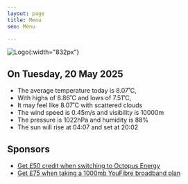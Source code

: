 ```yaml
---
layout: page
title: Menu
seo: Menu

---
```


![Logo](/images/logo.jpg){:width="832px"}

<!-- weather_marker starts -->
## On Tuesday, 20 May 2025

- The average temperature today is 8.07˚C,
- With highs of 8.86˚C and lows of 7.51˚C,
- It may feel like 8.07˚C with scattered clouds
- The wind speed is 0.45m/s and visibility is 10000m
- The pressure is 1022hPa and humidity is 88%
- The sun will rise at 04:07 and set at 20:02

<!-- weather_marker ends -->

## Sponsors

- [Get £50 credit when switching to Octopus Energy](https://bit.ly/3oD1nnS)
- [Get £75 when taking a 1000mb YouFibre broadband plan](https://aklam.io/91zWhU?)
